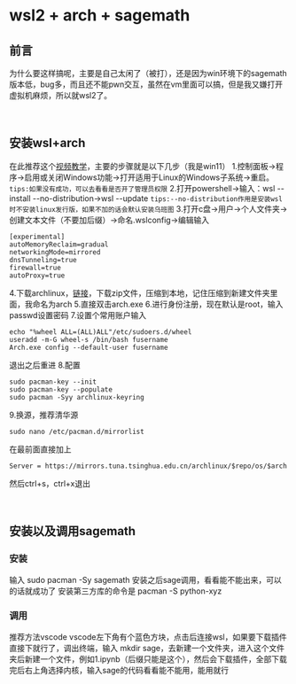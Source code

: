 # wsl2 + arch + sagemath


## 前言
为什么要这样搞呢，主要是自己太闲了（被打），还是因为win环境下的sagemath版本低，bug多，而且还不能pwn交互，虽然在vm里面可以搞，但是我又嫌打开虚拟机麻烦，所以就wsl2了。

<br>

## 安装wsl+arch
在此推荐这个[视频教学](https://www.bilibili.com/video/BV1Ae411v798?vd_source=4b59b7952acd90b154bddabab8cfb111 "视频教学")，主要的步骤就是以下几步（我是win11）
1.控制面板&rarr;程序&rarr;启用或关闭Windows功能&rarr;打开适用于Linux的Windows子系统&rarr;重启。
`tips:如果没有成功，可以去看看是否开了管理员权限`
2.打开powershell&rarr;输入：wsl --install --no-distribution&rarr;wsl --update
`tips:--no-distribution作用是安装wsl时不安装linux发行版，如果不加的话会默认安装乌班图`
3.打开c盘&rarr;用户&rarr;个人文件夹&rarr;创建文本文件（不要加后缀）&rarr;命名.wslconfig&rarr;编辑输入
```
[experimental]
autoMemoryReclaim=gradual
networkingMode=mirrored
dnsTunneling=true
firewall=true
autoProxy=true
```
4.下载archlinux，[链接](https://github.com/yuk7/ArchWSL/releases/tag/24.4.28.0 "链接")，下载zip文件，压缩到本地，记住压缩到新建文件夹里面，我命名为arch
5.直接双击arch.exe
6.进行身份注册，现在默认是root，输入passwd设置密码
7.设置个常用账户输入
```
echo "%wheel ALL=(ALL)ALL"/etc/sudoers.d/wheel
useradd -m-G wheel-s /bin/bash fusername
Arch.exe config --default-user fusername
```
退出之后重进
8.配置
```
sudo pacman-key --init
sudo pacman-key --populate
sudo pacman -Syy archlinux-keyring
```
9.换源，推荐清华源
```
sudo nano /etc/pacman.d/mirrorlist
```
在最前面直接加上
```
Server = https://mirrors.tuna.tsinghua.edu.cn/archlinux/$repo/os/$arch
```
然后ctrl+s，ctrl+x退出

<br>

## 安装以及调用sagemath
### 安装
输入 sudo pacman -Sy sagemath
安装之后sage调用，看看能不能出来，可以的话就成功了
安装第三方库的命令是 pacman -S python-xyz
<br>
### 调用
推荐方法vscode
vscode左下角有个蓝色方块，点击后连接wsl，如果要下载插件直接下就行了，调出终端，输入 mkdir sage，去新建一个文件夹，进入这个文件夹后新建一个文件，例如1.ipynb（后缀只能是这个），然后会下载插件，全部下载完后右上角选择内核，输入sage的代码看看能不能用，能用就行

